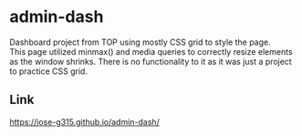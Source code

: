 # admin-dash
Dashboard project from TOP using mostly CSS grid to style the page. <br>
This page utilized minmax() and media queries to correctly resize elements as the window shrinks.
There is no functionality to it as it was just a project to practice CSS grid.

## Link
https://jose-g315.github.io/admin-dash/